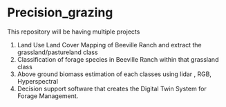 # Precision_grazing
This repository will be having multiple projects 
1) Land Use Land Cover Mapping of Beeville Ranch and extract the grassland/pastureland class
2) Classification of forage species in Beeville Ranch within that grassland class
3) Above ground biomass estimation of each classes using lidar , RGB, Hyperspectral
4) Decision support software that creates the Digital Twin System for Forage Management. 
